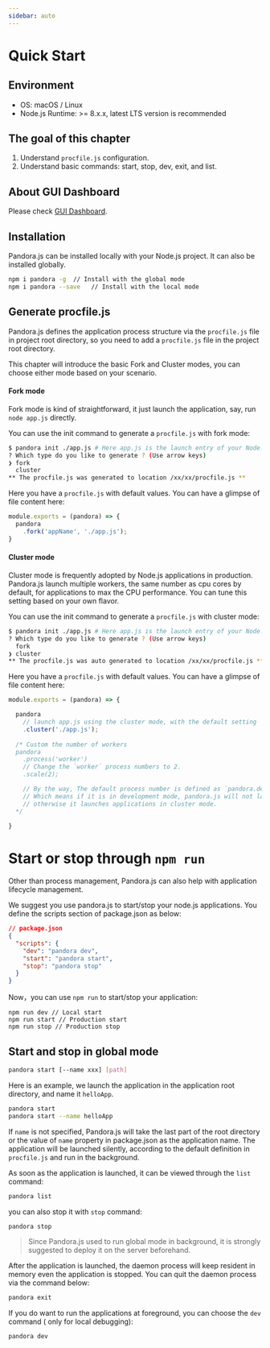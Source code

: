 ```yaml
---
sidebar: auto
---
```


# Quick Start

## Environment

- OS: macOS / Linux
- Node.js Runtime: >= 8.x.x, latest LTS version is recommended

## The goal of this chapter

1. Understand `procfile.js` configuration.
2. Understand basic commands: start, stop, dev, exit, and list.

## About GUI Dashboard

Please check [GUI Dashboard](http://www.midwayjs.org/pandora/other/dashboard.html).

## Installation


Pandora.js can be installed locally with your Node.js project. It can also be installed globally.

```sh
npm i pandora -g  // Install with the global mode
npm i pandora --save   // Install with the local mode
```

## Generate procfile.js

Pandora.js defines the application process structure via the `procfile.js` file in project root directory, so you need to add a `procfile.js` file in the project root directory.

This chapter will introduce the basic Fork and Cluster modes, you can choose either mode based on your scenario.

#### Fork mode

Fork mode is kind of straightforward, it just launch the application, say, run `node app.js` directly.

You can use the init command to generate a `procfile.js` with fork mode:

```bash
$ pandora init ./app.js # Here app.js is the launch entry of your Node.js application
? Which type do you like to generate ? (Use arrow keys)
❯ fork 
  cluster 
** The procfile.js was generated to location /xx/xx/procfile.js **
```

Here you have a `procfile.js` with default values. You can have a glimpse of file content here:

```javascript
module.exports = (pandora) => {
  pandora
    .fork('appName', './app.js');
}
```

#### Cluster mode

Cluster mode is frequently adopted by Node.js applications in production. Pandora.js launch multiple workers, the same number as cpu cores by default, for applications to max the CPU performance. You can tune this setting based on your own flavor.

You can use the init command to generate a `procfile.js` with cluster mode:

```bash
$ pandora init ./app.js # Here app.js is the launch entry of your Node.js application
? Which type do you like to generate ? (Use arrow keys)
  fork 
❯ cluster 
** The procfile.js was auto generated to location /xx/xx/procfile.js **
```

Here you have a `procfile.js` with default values. You can have a glimpse of file content here:

```javascript
module.exports = (pandora) => {

  pandora
    // launch app.js using the cluster mode, with the default setting
    .cluster('./app.js'); 
 
  /* Custom the number of workers
  pandora
    .process('worker')
    // Change the `worker` process numbers to 2.
    .scale(2);

    // By the way, The default process number is defined as `pandora.dev ? 1 : 'auto'`.
    // Which means if it is in development mode, pandora.js will not launch applications in cluster mode,
    // otherwise it launches applications in cluster mode.
  */
    
}
```

# Start or stop through `npm run` 

Other than process management, Pandora.js can also help with application lifecycle management.

We suggest you use pandora.js to start/stop your node.js applications. You define the scripts section of package.json as below:

```json
// package.json
{
  "scripts": {
    "dev": "pandora dev",
    "start": "pandora start",
    "stop": "pandora stop"
  }
}
```

Now，you can use `npm run` to start/stop your application: 

```
npm run dev // Local start
npm run start // Production start
npm run stop // Production stop
```

## Start and stop in global mode

```sh
pandora start [--name xxx] [path]
```

Here is an example, we launch the application in the application root directory, and name it `helloApp`.
```sh
pandora start
pandora start --name helloApp
```

If `name` is not specified, Pandora.js will take the last part of the root directory or the value of `name` property in package.json as the application name. The application will be launched silently, according to the default definition in `procfile.js` and run in the background.

As soon as the application is launched, it can be viewed through the `list` command:

```sh
pandora list
```

you can also stop it with `stop` command:

```sh
pandora stop
```

> Since Pandora.js used to run global mode in background, it is strongly suggested to deploy it on the server beforehand.

After the application is launched, the daemon process will keep resident in memory even the application is stopped. You can quit the daemon process via the command below:

```sh
pandora exit
```

If you do want to run the applications at foreground, you can choose the `dev` command ( only for local debugging):

```sh
pandora dev
```
